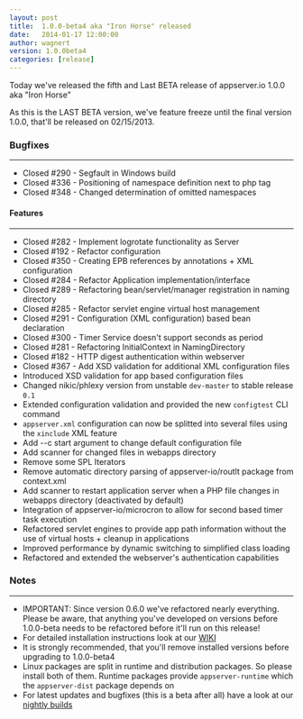 ```yaml
---
layout: post
title:  1.0.0-beta4 aka "Iron Horse" released
date:   2014-01-17 12:00:00
author: wagnert
version: 1.0.0beta4
categories: [release]
---
```


Today we've released the fifth and Last BETA release of appserver.io 1.0.0 aka "Iron Horse"

As this is the LAST BETA version, we've feature freeze until the final version 1.0.0, that'll be released on 02/15/2013.

### Bugfixes
***

* Closed #290 - Segfault in Windows build
* Closed #336 - Positioning of namespace definition next to php tag
* Closed #348 - Changed determination of omitted namespaces

#### Features
***

* Closed #282 - Implement logrotate functionality as Server
* Closed #192 - Refactor configuration
* Closed #350 - Creating EPB references by annotations + XML configuration
* Closed #284 - Refactor Application implementation/interface
* Closed #289 - Refactoring bean/servlet/manager registration in naming directory
* Closed #285 - Refactor servlet engine virtual host management
* Closed #291 - Configuration (XML configuration) based bean declaration
* Closed #300 - Timer Service doesn't support seconds as period
* Closed #281 - Refactoring InitialContext in NamingDirectory
* Closed #182 - HTTP digest authentication within webserver
* Closed #367 - Add XSD validation for additional XML configuration files
* Introduced XSD validation for app based configuration files
* Changed nikic/phlexy version from unstable `dev-master` to stable release `0.1`
* Extended configuration validation and provided the new `configtest` CLI command
* `appserver.xml` configuration can now be splitted into several files using the `xinclude` XML feature
* Add --c start argument to change default configuration file
* Add scanner for changed files in webapps directory
* Remove some SPL Iterators
* Remove automatic directory parsing of appserver-io/routlt package from context.xml
* Add scanner to restart application server when a PHP file changes in webapps directory (deactivated by default)
* Integration of appserver-io/microcron to allow for second based timer task execution
* Refactored servlet engines to provide app path information without the use of virtual hosts + cleanup in applications
* Improved performance by dynamic switching to simplified class loading
* Refactored and extended the webserver's authentication capabilities

### Notes
***

* IMPORTANT: Since version 0.6.0 we've refactored nearly everything. Please be aware, that anything you've developed on versions before 1.0.0-beta needs to be refactored before it'll run on this release!
* For detailed installation instructions look at our [WIKI](https://github.com/appserver-io/appserver/wiki)
* It is strongly recommended, that you'll remove installed versions before upgrading to 1.0.0-beta4
* Linux packages are split in runtime and distribution packages. So please install both of them. Runtime packages provide `appserver-runtime` which the `appserver-dist` package depends on
* For latest updates and bugfixes (this is a beta after all) have a look at our [nightly builds](http://builds.appserver.io)
